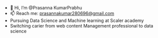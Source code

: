 - 👋 Hi, I’m @Prasanna KumarPrabhu
- 📫 Reach me: prasannakumar280696@gmail.com
- Pursuing Data Science and Machine learning at Scaler academy
- Switching carier from web content Management professional to data science


